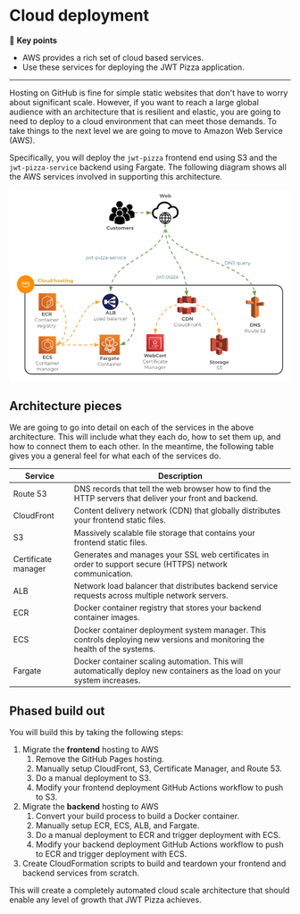 # Cloud deployment

🔑 **Key points**

- AWS provides a rich set of cloud based services.
- Use these services for deploying the JWT Pizza application.

---

Hosting on GitHub is fine for simple static websites that don't have to worry about significant scale. However, if you want to reach a large global audience with an architecture that is resilient and elastic, you are going to need to deploy to a cloud environment that can meet those demands. To take things to the next level we are going to move to Amazon Web Service (AWS).

Specifically, you will deploy the `jwt-pizza` frontend end using S3 and the `jwt-pizza-service` backend using Fargate. The following diagram shows all the AWS services involved in supporting this architecture.

![Cloud deployment](cloudDeployment.png)

## Architecture pieces

We are going to go into detail on each of the services in the above architecture. This will include what they each do, how to set them up, and how to connect them to each other. In the meantime, the following table gives you a general feel for what each of the services do.

| Service             | Description                                                                                                                |
| ------------------- | -------------------------------------------------------------------------------------------------------------------------- |
| Route 53            | DNS records that tell the web browser how to find the HTTP servers that deliver your front and backend.                    |
| CloudFront          | Content delivery network (CDN) that globally distributes your frontend static files.                                       |
| S3                  | Massively scalable file storage that contains your frontend static files.                                                  |
| Certificate manager | Generates and manages your SSL web certificates in order to support secure (HTTPS) network communication.                  |
| ALB                 | Network load balancer that distributes backend service requests across multiple network servers.                           |
| ECR                 | Docker container registry that stores your backend container images.                                                       |
| ECS                 | Docker container deployment system manager. This controls deploying new versions and monitoring the health of the systems. |
| Fargate             | Docker container scaling automation. This will automatically deploy new containers as the load on your system increases.   |

## Phased build out

You will build this by taking the following steps:

1. Migrate the **frontend** hosting to AWS
   1. Remove the GitHub Pages hosting.
   1. Manually setup CloudFront, S3, Certificate Manager, and Route 53.
   1. Do a manual deployment to S3.
   1. Modify your frontend deployment GitHub Actions workflow to push to S3.
1. Migrate the **backend** hosting to AWS
   1. Convert your build process to build a Docker container.
   1. Manually setup ECR, ECS, ALB, and Fargate.
   1. Do a manual deployment to ECR and trigger deployment with ECS.
   1. Modify your backend deployment GitHub Actions workflow to push to ECR and trigger deployment with ECS.
1. Create CloudFormation scripts to build and teardown your frontend and backend services from scratch.

This will create a completely automated cloud scale architecture that should enable any level of growth that JWT Pizza achieves.

